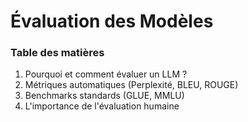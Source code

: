 # Évaluation des Modèles

### Table des matières
1.  Pourquoi et comment évaluer un LLM ?
2.  Métriques automatiques (Perplexité, BLEU, ROUGE)
3.  Benchmarks standards (GLUE, MMLU)
4.  L'importance de l'évaluation humaine

